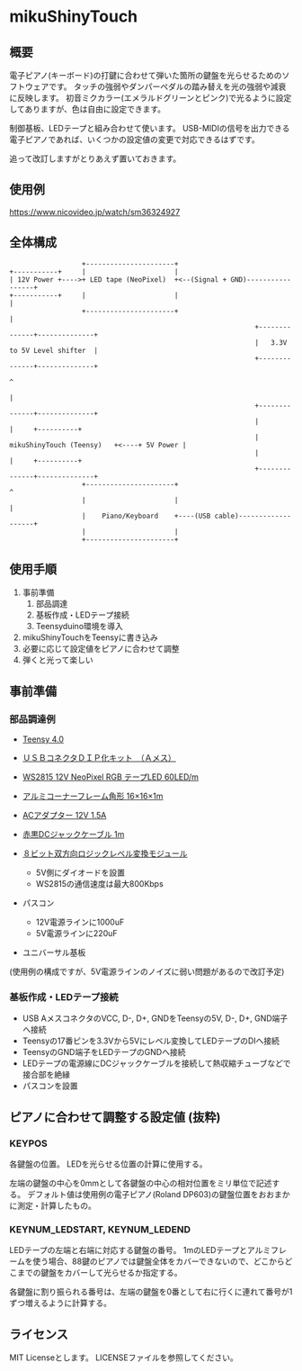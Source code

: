 # mikuShinyTouch

## 概要

電子ピアノ(キーボード)の打鍵に合わせて弾いた箇所の鍵盤を光らせるためのソフトウェアです。
タッチの強弱やダンパーペダルの踏み替えを光の強弱や減衰に反映します。
初音ミクカラー(エメラルドグリーンとピンク)で光るように設定してありますが、色は自由に設定できます。

制御基板、LEDテープと組み合わせて使います。
USB-MIDIの信号を出力できる電子ピアノであれば、いくつかの設定値の変更で対応できるはずです。

追って改訂しますがとりあえず置いておきます。

## 使用例

https://www.nicovideo.jp/watch/sm36324927

## 全体構成

```
                  +----------------------+
+-----------+     |                      |
| 12V Power +---->+ LED tape (NeoPixel)  +<--(Signal + GND)-----------------+
+-----------+     |                      |                                  |
                  +----------------------+                                  |
                                                             +--------------+--------------+
                                                             |   3.3V to 5V Level shifter  |
                                                             +--------------+--------------+
                                                                            ^
                                                                            |
                                                             +--------------+--------------+
                                                             |                             |     +----------+
                                                             |   mikuShinyTouch (Teensy)   +<----+ 5V Power |
                                                             |                             |     +----------+
                                                             +--------------+--------------+
                  +----------------------+                                  ^
                  |                      |                                  |
                  |    Piano/Keyboard    +----(USB cable)-------------------+
                  |                      |
                  +----------------------+
```

## 使用手順

1. 事前準備
    1. 部品調達
    2. 基板作成・LEDテープ接続
    3. Teensyduino環境を導入
2. mikuShinyTouchをTeensyに書き込み
3. 必要に応じて設定値をピアノに合わせて調整
4. 弾くと光って楽しい

## 事前準備

### 部品調達例

* [Teensy 4.0](https://www.sengoku.co.jp/mod/sgk_cart/detail.php?code=EEHD-5JBL)

* [ＵＳＢコネクタＤＩＰ化キット　（Ａメス）](http://akizukidenshi.com/catalog/g/gK-07429/)

* [WS2815 12V NeoPixel RGB テープLED 60LED/m](https://www.akiba-led.jp/product/1782)

* [アルミコーナーフレーム角形 16×16×1m](https://www.akiba-led.jp/product/679)

* [ACアダプター 12V 1.5A](https://www.akiba-led.jp/product/64)

* [赤黒DCジャックケーブル 1m](https://www.akiba-led.jp/product/1267)

* [８ビット双方向ロジックレベル変換モジュール](http://akizukidenshi.com/catalog/g/gM-04522/)
    * 5V側にダイオードを設置
    * WS2815の通信速度は最大800Kbps

* パスコン
    * 12V電源ラインに1000uF
    * 5V電源ラインに220uF

* ユニバーサル基板

(使用例の構成ですが、5V電源ラインのノイズに弱い問題があるので改訂予定)

### 基板作成・LEDテープ接続

* USB AメスコネクタのVCC, D-, D+, GNDをTeensyの5V, D-, D+, GND端子へ接続
* Teensyの17番ピンを3.3Vから5Vにレベル変換してLEDテープのDIへ接続
* TeensyのGND端子をLEDテープのGNDへ接続
* LEDテープの電源線にDCジャックケーブルを接続して熱収縮チューブなどで接合部を絶縁
* パスコンを設置

## ピアノに合わせて調整する設定値 (抜粋)

### KEYPOS

各鍵盤の位置。
LEDを光らせる位置の計算に使用する。

左端の鍵盤の中心を0mmとして各鍵盤の中心の相対位置をミリ単位で記述する。
デフォルト値は使用例の電子ピアノ(Roland DP603)の鍵盤位置をおおまかに測定・計算したもの。

### KEYNUM_LEDSTART, KEYNUM_LEDEND

LEDテープの左端と右端に対応する鍵盤の番号。
1mのLEDテープとアルミフレームを使う場合、88鍵のピアノでは鍵盤全体をカバーできないので、どこからどこまでの鍵盤をカバーして光らせるか指定する。

各鍵盤に割り振られる番号は、左端の鍵盤を0番として右に行くに連れて番号が1ずつ増えるように計算する。

## ライセンス

MIT Licenseとします。
LICENSEファイルを参照してください。
